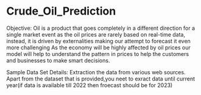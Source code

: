 # Crude_Oil_Prediction
Objective:
Oil is a product that goes completely in a different direction for a single market event as
the oil prices are rarely based on real-time data, instead, it is driven by externalities
making our attempt to forecast it even more challenging
As the economy will be highly affected by oil prices our model will help to understand
the pattern in prices to help the customers and businesses to make smart decisions.

Sample Data Set Details:
Extraction the data from various web sources.
Apart from the dataset that is provided,you neet to exract data until current year(if data is available till 2022 then froecast
 should be for 2023)
